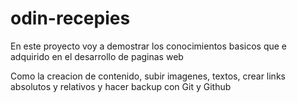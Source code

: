 # odin-recepies

En este proyecto voy a demostrar los conocimientos basicos 
que e adquirido en el desarrollo de paginas web

Como la creacion de contenido, subir imagenes, textos, crear links absolutos y relativos
y hacer backup con Git y Github
